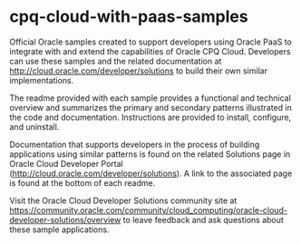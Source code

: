 # cpq-cloud-with-paas-samples
Official Oracle samples created to support developers using Oracle PaaS to integrate with and extend the capabilities of Oracle CPQ Cloud. Developers can use these samples and the related documentation at http://cloud.oracle.com/developer/solutions to build their own similar implementations.

The readme provided with each sample provides a functional and technical overview and summarizes the primary and secondary patterns illustrated in the code and documentation. Instructions are provided to install, configure, and uninstall.

Documentation that supports developers in the process of building applications using similar patterns is found on the related Solutions page in Oracle Cloud Developer Portal (http://cloud.oracle.com/developer/solutions). A link to the associated page is found at the bottom of each readme.

Visit the Oracle Cloud Developer Solutions community site at https://community.oracle.com/community/cloud_computing/oracle-cloud-developer-solutions/overview to leave feedback and ask questions about these sample applications.
